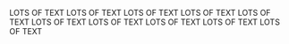 LOTS OF TEXT LOTS OF TEXT LOTS OF TEXT LOTS OF TEXT LOTS OF TEXT LOTS OF TEXT LOTS OF TEXT LOTS OF TEXT LOTS OF TEXT LOTS OF TEXT
